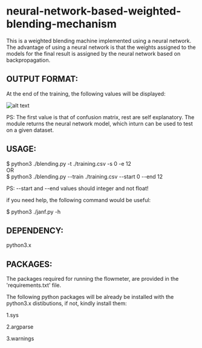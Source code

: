 # neural-network-based-weighted-blending-mechanism
This is a weighted blending machine implemented using a neural network. The advantage of using a neural network is that the weights assigned to the models for the final result is assigned by the neural network based on backpropagation.

OUTPUT FORMAT:
--------------
At the end of the training, the following values will be displayed:

![alt text](https://github.com/nishantuzir/neural-network-based-weighted-blending-mechanism/blob/master/output.png)

PS: The first value is that of confusion matrix, rest are self explanatory. The module returns the neural network model, which inturn can be used to test on a given dataset.

USAGE:
------
$ python3 ./blending.py -t ./training.csv -s 0 -e 12   
OR    
$ python3 ./blending.py --train ./training.csv --start 0 --end 12

PS: --start and --end values should integer and not float!

if you need help, the following command would be useful:

$ python3 ./janf.py -h

DEPENDENCY:
-----------
python3.x

PACKAGES:
---------
The packages required for running the flowmeter, are provided in the 'requirements.txt' file.

The following python packages will be already be installed with the python3.x distibutions, if not, kindly install them:

1.sys

2.argparse

3.warnings
